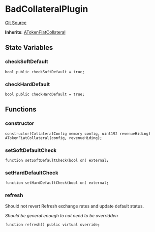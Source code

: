 # BadCollateralPlugin
[Git Source](https://github.com/larrythecucumber321/protocol/blob/3222eb21fbb20ddd3d3fa2233072dfa96ea3e340/contracts/plugins/mocks/BadCollateralPlugin.sol)

**Inherits:**
[ATokenFiatCollateral](/src/contracts/plugins/assets/aave/ATokenFiatCollateral.sol/contract.ATokenFiatCollateral.md)


## State Variables
### checkSoftDefault

```solidity
bool public checkSoftDefault = true;
```


### checkHardDefault

```solidity
bool public checkHardDefault = true;
```


## Functions
### constructor


```solidity
constructor(CollateralConfig memory config, uint192 revenueHiding) ATokenFiatCollateral(config, revenueHiding);
```

### setSoftDefaultCheck


```solidity
function setSoftDefaultCheck(bool on) external;
```

### setHardDefaultCheck


```solidity
function setHardDefaultCheck(bool on) external;
```

### refresh

Should not revert
Refresh exchange rates and update default status.

*Should be general enough to not need to be overridden*


```solidity
function refresh() public virtual override;
```

